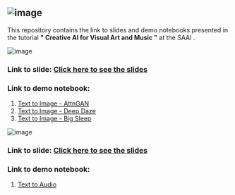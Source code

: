 ![image](https://github.com/user-attachments/assets/e401210e-f436-4552-9cd7-cb5b9b513fb0)
----------------------

This repository contains the link to slides and demo notebooks presented in the tutorial **" Creative AI for Visual Art and Music "** at the SAAI .

![image](https://github.com/user-attachments/assets/f559c41d-acf2-4bb7-ada0-2d340f41cc56)
### Link to slide: [Click here to see the slides](url)
### Link to demo notebook: 
1. [Text to Image - AttnGAN](https://colab.research.google.com/drive/1qy4rPkJ4shztgRIAmMOumUtzQwRaj4Ai?usp=sharing)
2. [Text to Image - Deep Daze](https://colab.research.google.com/drive/1qy4rPkJ4shztgRIAmMOumUtzQwRaj4Ai?usp=sharing)
3. [Text to Image - Big Sleep](https://colab.research.google.com/drive/1qy4rPkJ4shztgRIAmMOumUtzQwRaj4Ai?usp=sharing)

   
![image](https://github.com/user-attachments/assets/05bfd061-4e60-4997-8719-222de057404e)
### Link to slide: [Click here to see the slides](url)
### Link to demo notebook: 
1. [Text to Audio]()







